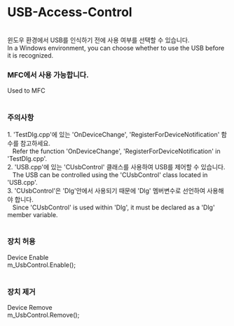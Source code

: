 # USB-Access-Control
<br>
윈도우 환경에서 USB를 인식하기 전에 사용 여부를 선택할 수 있습니다.<br>
In a Windows environment, you can choose whether to use the USB before it is recognized.<br>
<h3>MFC에서 사용 가능합니다.</h3>
Used to MFC<br>
<br>
<h3>주의사항</h3>
1. 'TestDlg.cpp'에 있는 'OnDeviceChange', 'RegisterForDeviceNotification' 함수를 참고하세요.<br>
&nbsp;&nbsp;&nbsp;Refer the function 'OnDeviceChange', 'RegisterForDeviceNotification' in 'TestDlg.cpp'.<br>
2. 'USB.cpp'에 있는 'CUsbControl' 클래스를 사용하여 USB를 제어할 수 있습니다.<br>
&nbsp;&nbsp;&nbsp;The USB can be controlled using the 'CUsbControl' class located in 'USB.cpp'.<br>
3. 'CUsbControl'은 'Dlg'안에서 사용되기 때문에 'Dlg' 멤버변수로 선언하여 사용해야 합니다.<br>
&nbsp;&nbsp;&nbsp;Since 'CUsbControl' is used within 'Dlg', it must be declared as a 'Dlg' member variable.<br>
<br>
<h3>장치 허용</h3>
Device Enable<br>
m_UsbControl.Enable();<br>
<br>
<h3>장치 제거</h3>
Device Remove<br>
m_UsbControl.Remove();<br>
<br>
